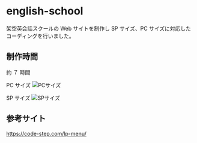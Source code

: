 # english-school

架空英会話スクールの Web サイトを制作し SP サイズ、PC サイズに対応したコーディングを行いました。

## 制作時間

約 ７ 時間

PC サイズ
![PCサイズ](<./img/127.0.0.1_5500_index.html%20(1).png>)

SP サイズ
![SPサイズ](./img/127.0.0.1_5500_index.html.png)

## 参考サイト

<https://code-step.com/lp-menu/>
